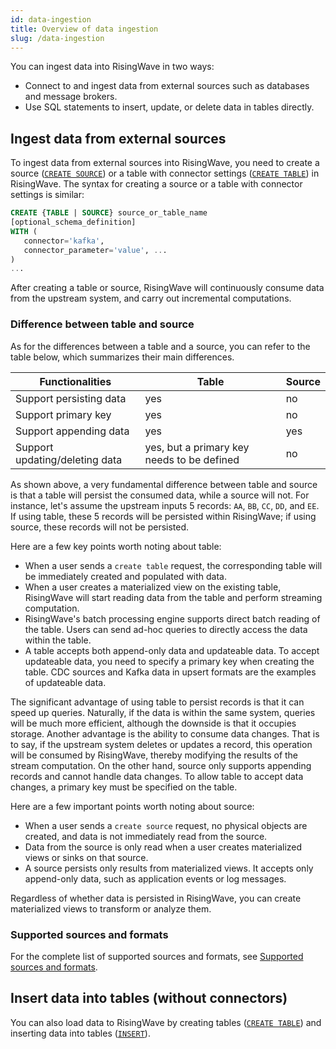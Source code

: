 ```yaml
---
id: data-ingestion
title: Overview of data ingestion
slug: /data-ingestion
---
```

<head>
  <link rel="canonical" href="https://docs.risingwave.com/docs/current/data-ingestion/" />
</head>

You can ingest data into RisingWave in two ways:

- Connect to and ingest data from external sources such as databases and message brokers.
- Use SQL statements to insert, update, or delete data in tables directly.

## Ingest data from external sources

To ingest data from external sources into RisingWave, you need to create a source ([`CREATE SOURCE`](/sql/commands/sql-create-source.md)) or a table with connector settings ([`CREATE TABLE`](/sql/commands/sql-create-table.md)) in RisingWave. The syntax for creating a source or a table with connector settings is similar:

```sql
CREATE {TABLE | SOURCE} source_or_table_name 
[optional_schema_definition]
WITH (
   connector='kafka',
   connector_parameter='value', ...
)
...
```

After creating a table or source, RisingWave will continuously consume data from the upstream system, and carry out incremental computations.

### Difference between table and source

As for the differences between a table and a source, you can refer to the table below, which summarizes their main differences.

| Functionalities | Table | Source |
| ----------------| ----- | ------ |
| Support persisting data     | yes       | no |
| Support primary key   | yes        | no |
| Support appending data  | yes        | yes |
| Support updating/deleting data   | yes, but a primary key needs to be defined       | no |

As shown above, a very fundamental difference between table and source is that a table will persist the consumed data, while a source will not. For instance, let's assume the upstream inputs 5 records: `AA`, `BB`, `CC`, `DD`, and `EE`. If using table, these 5 records will be persisted within RisingWave; if using source, these records will not be persisted. 

Here are a few key points worth noting about table:

- When a user sends a `create table` request, the corresponding table will be immediately created and populated with data.
- When a user creates a materialized view on the existing table, RisingWave will start reading data from the table and perform streaming computation.
- RisingWave's batch processing engine supports direct batch reading of the table. Users can send ad-hoc queries to directly access the data within the table.
- A table accepts both append-only data and updateable data. To accept updateable data, you need to specify a primary key when creating the table. CDC sources and Kafka data in upsert formats are the examples of updateable data.

The significant advantage of using table to persist records is that it can speed up queries. Naturally, if the data is within the same system, queries will be much more efficient, although the downside is that it occupies storage. Another advantage is the ability to consume data changes. That is to say, if the upstream system deletes or updates a record, this operation will be consumed by RisingWave, thereby modifying the results of the stream computation. On the other hand, source only supports appending records and cannot handle data changes. To allow table to accept data changes, a primary key must be specified on the table.


Here are a few important points worth noting about source:

- When a user sends a `create source` request, no physical objects are created, and data is not immediately read from the source.
- Data from the source is only read when a user creates materialized views or sinks on that source.
- A source persists only results from materialized views. It accepts only append-only data, such as application events or log messages.

Regardless of whether data is persisted in RisingWave, you can create materialized views to transform or analyze them.

### Supported sources and formats

For the complete list of supported sources and formats, see [Supported sources and formats](/sql/commands/sql-create-source.md#supported-sources).

## Insert data into tables (without connectors)

You can also load data to RisingWave by creating tables ([`CREATE TABLE`](/sql/commands/sql-create-table.md)) and inserting data into tables ([`INSERT`](/sql/commands/sql-insert.md)).

